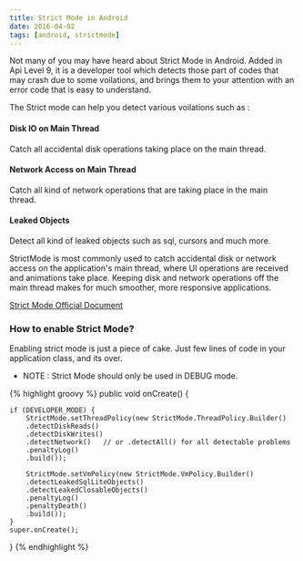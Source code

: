 ```yaml
---
title: Strict Mode in Android
date: 2016-04-02
tags: [android, strictmode]
---
```


Not many of you may have heard about Strict Mode in Android. Added in Api Level 9, it is a developer tool which detects those part of codes that may crash due to some voilations, and brings them to your attention with an error code that is easy to understand.

The Strict mode can help you detect various voilations such as :

#### Disk IO on Main Thread

Catch all accidental disk operations taking place on the main thread.

#### Network Access on Main Thread

Catch all kind of network operations that are taking place in the main thread.

#### Leaked Objects

Detect all kind of leaked objects such as sql, cursors and much more.

StrictMode is most commonly used to catch accidental disk or network access on the application's main thread, where UI operations are received and animations take place. Keeping disk and network operations off the main thread makes for much smoother, more responsive applications.

[Strict Mode Official Document](http://developer.android.com/reference/android/os/StrictMode.html)

### How to enable Strict Mode?

Enabling strict mode is just a piece of cake. Just few lines of code in your application class, and its over.

- NOTE : Strict Mode should only be used in DEBUG mode.

{% highlight groovy %}
public void onCreate() {

    if (DEVELOPER_MODE) {
        StrictMode.setThreadPolicy(new StrictMode.ThreadPolicy.Builder()
        .detectDiskReads()
        .detectDiskWrites()
        .detectNetwork()   // or .detectAll() for all detectable problems
        .penaltyLog()
        .build());

        StrictMode.setVmPolicy(new StrictMode.VmPolicy.Builder()
        .detectLeakedSqlLiteObjects()
        .detectLeakedClosableObjects()
        .penaltyLog()
        .penaltyDeath()
        .build());
    }
    super.onCreate();

}
{% endhighlight %}
